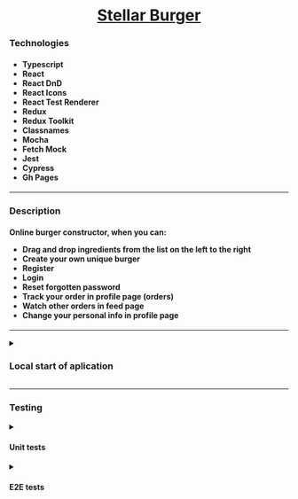 <h1 align="center"><a href="https://nkolosov097.github.io/react-burger" target="_blank">Stellar Burger</a></h1>
<h3 align="start">Technologies</h3>
<h4>
  <ul>
    <li>Typescript</li>
    <li>React</li>
    <li>React DnD</li>
    <li>React Icons</li>
    <li>React Test Renderer</li>
    <li>Redux</li>
    <li>Redux Toolkit</li>
    <li>Classnames</li>
    <li>Mocha</li>
    <li>Fetch Mock</li>
    <li>Jest</li>
    <li>Cypress</li>
    <li>Gh Pages</li>
  </ul>
  </h4>

<hr>

<h3 align="start">Description</h3>
  <h4>Online burger constructor, when you can:
  <ul>
    <li>Drag and drop ingredients from the list on the left to the right</li>
    <li>Create your own unique burger</li>
    <li>Register</li>
    <li>Login</li>
    <li>Reset forgotten password</li>
    <li>Track your order in profile page (orders)</li>
    <li>Watch other orders in feed page</li>
    <li>Change your personal info in profile page</li>
  </ul>
</h4>

<hr>

<details>
  <summary><h3>Local start of aplication</h3></summary>
  <ol>
    <li>
      <h4>Clone the repository:</h4>
      <code>git@github.com:NKolosov097/react-burger.git</code>
    </li>
    <li>
      <h4>Install all dependencies:</h4>
      <code>npm i</code>
      or
      <code>yarn add</code>
    </li>
    <li>
      <h4>Start the application:</h4>
      <code>npm start</code>
      or 
      <code>yarn start</code>
    </li>
    <li>
      <h4>Go to http://localhost:3000 to view the application</h4>
    </li>
  </ol>
</details>

<hr>

<h3>Testing</h3>
  <details>
    <summary><h4>Unit tests</h4></summary>
    <h4>Launch all unit tests:</h4>
    <code>npm run test</code>
  </details>
  
  <details>
    <summary><h4>E2E tests</h4></summary>
    <ol>
      <li>
        <h4>Create <code>fixtures</code> folder in cypress directory</h4>
      </li>
      <li>
        <h4>Create <code>login.json</code> with following content:</h4>
        <pre><code>{
  "email": "email@gmail.com",
  "password": "password"
}</code></pre>
      </li>
      <li>
        <h4>Start the application:</h4>
        <code>npm start</code>
        or 
        <code>yarn start</code>
      </li>
      <li>
        <h4>Launch cypress:</h4>
        <code>npm run cypress:open</code>
        or 
        <code>yarn run cypress:open</code>
      </li>
    </ol>
  </details>
